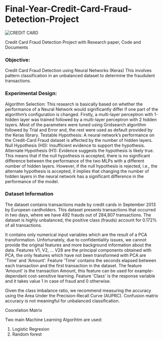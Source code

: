 # Final-Year-Credit-Card-Fraud-Detection-Project

![CREDIT CARD](https://user-images.githubusercontent.com/28294942/190845223-1daf8cbd-5dfb-4071-9885-aa1883d64bdc.png)


Credit Card Fraud Detection Project with Research paper, Code and Documents 

### Objective:
Credit Card Fraud Detection using Neural Networks (Keras) This involves pattern classification in an unbalanced dataset to determine the fraudulent transactions.

### Experimental Design:
Algorithm Selection: This research is basically based on whether the performance of a Neural Network would significantly differ if one part of the algorithm’s configuration is changed. Firstly, a multi-layer perceptron with 1-hidden layer was trained followed by a multi-layer perceptron with 2 hidden layers. Most of the parameters were tuned using Gridsearch algorithm followed by Trial and Error and, the rest were used as default provided by the Keras library.
Testable Hypothesis: A neural network’s performance on the Credit-Card Fraud dataset is affected by the number of hidden layers.
Null Hypothesis (H0): Insufficient evidence to support the hypothesis.
Alternate Hypothesis (H1): Evidence suggests the hypothesis is likely true.
This means that if the null hypothesis is accepted, there is no significant difference between the performance of the two MLPs with a different number of hidden layers. However, if the null hypothesis is rejected, i.e., the alternate hypothesis is accepted, it implies that changing the number of hidden layers in the neural network has a significant difference in the performance of the model.

### Dataset Information

The dataset contains transactions made by credit cards in September 2013 by European cardholders. This dataset presents transactions that occurred in two days, where we have 492 frauds out of 284,807 transactions. The dataset is highly unbalanced, the positive class (frauds) account for 0.172% of all transactions.

It contains only numerical input variables which are the result of a PCA transformation. Unfortunately, due to confidentiality issues, we cannot provide the original features and more background information about the data. Features V1, V2, … V28 are the principal components obtained with PCA, the only features which have not been transformed with PCA are 'Time' and 'Amount'. Feature 'Time' contains the seconds elapsed between each transaction and the first transaction in the dataset. The feature 'Amount' is the transaction Amount, this feature can be used for example-dependant cost-sensitive learning. Feature 'Class' is the response variable and it takes value 1 in case of fraud and 0 otherwise.

Given the class imbalance ratio, we recommend measuring the accuracy using the Area Under the Precision-Recall Curve (AUPRC). Confusion matrix accuracy is not meaningful for unbalanced classification.

Coorelation Matrix


Two main Machine Learning Algorihtm are used: 

1. Logistic Regresion
2. Random forest 
